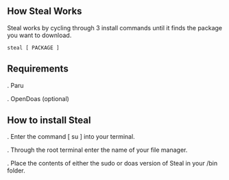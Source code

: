 ## How Steal Works
Steal works by cycling through 3 install commands until it finds the package you want to download.
```
steal [ PACKAGE ]
```
## Requirements 
. Paru

. OpenDoas (optional)

## How to install Steal
. Enter the command [ su ] into your terminal.

. Through the root terminal enter the name of your file manager.

. Place the contents of either the sudo or doas version of Steal in your /bin folder.
